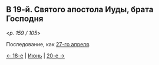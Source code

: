 
## В 19-й. Святого апостола Иуды, брата Господня

<*p. 159 / 105*>

Последование, как [27-го апреля](../04_april/04_27_MES.ru.md).

[← 18-е](06_18_MES.ru.md) | [Июнь](README.md#19-й) | [20-е →](06_20_MES.ru.md)

